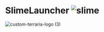 # SlimeLauncher ![slime](https://user-images.githubusercontent.com/85753549/163159089-5d49ae8b-f3ae-4058-a80a-bb34feed0171.png)

![custom-terraria-logo (3)](https://user-images.githubusercontent.com/85753549/163159203-0f97b4cf-1582-43ae-afaf-ad61c792e0e7.png)

